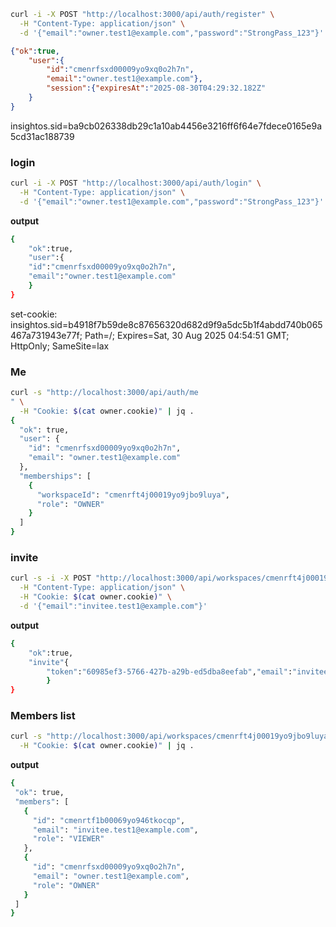 ```Bash
curl -i -X POST "http://localhost:3000/api/auth/register" \
  -H "Content-Type: application/json" \
  -d '{"email":"owner.test1@example.com","password":"StrongPass_123"}'
```

```JSON
{"ok":true,
    "user":{
        "id":"cmenrfsxd00009yo9xq0o2h7n",
        "email":"owner.test1@example.com"},
        "session":{"expiresAt":"2025-08-30T04:29:32.182Z"
    }
}
```

insightos.sid=ba9cb026338db29c1a10ab4456e3216ff6f64e7fdece0165e9a5cd31ac188739

### login

```bash
curl -i -X POST "http://localhost:3000/api/auth/login" \
  -H "Content-Type: application/json" \
  -d '{"email":"owner.test1@example.com","password":"StrongPass_123"}'
```

**output**

```bash
{
    "ok":true,
    "user":{
    "id":"cmenrfsxd00009yo9xq0o2h7n",
    "email":"owner.test1@example.com"
    }
}
```

set-cookie: insightos.sid=b4918f7b59de8c87656320d682d9f9a5dc5b1f4abdd740b065467a731943e77f; Path=/; Expires=Sat, 30 Aug 2025 04:54:51 GMT; HttpOnly; SameSite=lax

### Me

```bash
curl -s "http://localhost:3000/api/auth/me
" \
  -H "Cookie: $(cat owner.cookie)" | jq .
{
  "ok": true,
  "user": {
    "id": "cmenrfsxd00009yo9xq0o2h7n",
    "email": "owner.test1@example.com"
  },
  "memberships": [
    {
      "workspaceId": "cmenrft4j00019yo9jbo9luya",
      "role": "OWNER"
    }
  ]
}
```

### invite

```bash
curl -s -i -X POST "http://localhost:3000/api/workspaces/cmenrft4j00019yo9jbo9luya/invites" \
  -H "Content-Type: application/json" \
  -H "Cookie: $(cat owner.cookie)" \
  -d '{"email":"invitee.test1@example.com"}'

```

**output**

```bash
{
    "ok":true,
    "invite"{
        "token":"60985ef3-5766-427b-a29b-ed5dba8eefab","email":"invitee.test1@example.com","expiresAt":"2025-08-30T05:06:34.544Z","link":"http://localhost:3000/join/60985ef3-5766-427b-a29b-ed5dba8eefab"
        }
}
```

### Members list

```bash
curl -s "http://localhost:3000/api/workspaces/cmenrft4j00019yo9jbo9luya/members" \
  -H "Cookie: $(cat owner.cookie)" | jq .
```

**output**

```bash
{
 "ok": true,
 "members": [
   {
     "id": "cmenrtf1b00069yo946tkocqp",
     "email": "invitee.test1@example.com",
     "role": "VIEWER"
   },
   {
     "id": "cmenrfsxd00009yo9xq0o2h7n",
     "email": "owner.test1@example.com",
     "role": "OWNER"
   }
 ]
}
```
